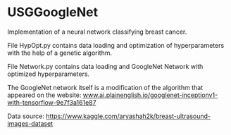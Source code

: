 # USGGoogleNet
Implementation of a neural network classifying breast cancer.

File HypOpt.py contains data loading and optimization of hyperparameters with the help of a genetic algorithm.

File Network.py contains data loading and GoogleNet Network with optimized hyperparameters.

The GoogleNet network itself is a modification of the algorithm that appeared on the website: www.ai.plainenglish.io/googlenet-inceptionv1-with-tensorflow-9e7f3a161e87

Data source: https://www.kaggle.com/aryashah2k/breast-ultrasound-images-dataset
